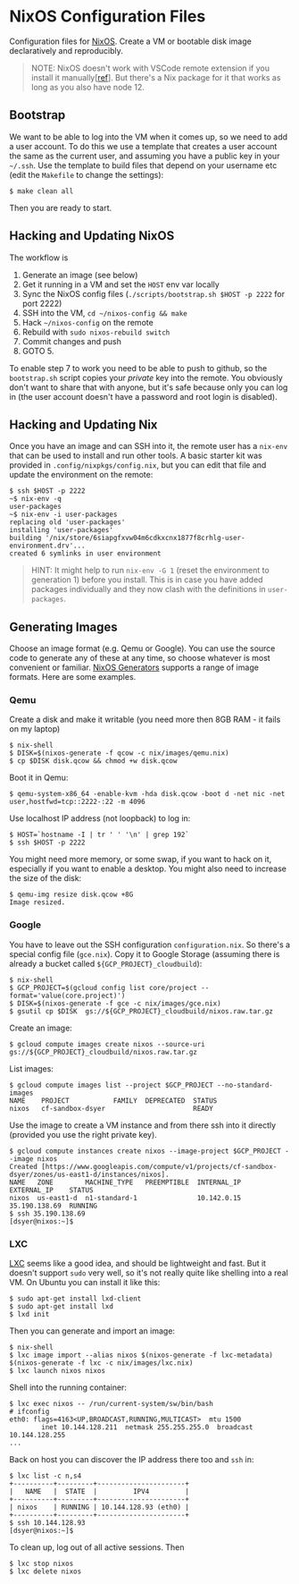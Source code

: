 # NixOS Configuration Files

Configuration files for [NixOS](https://nixos.org). Create a VM or bootable disk image declaratively and reproducibly.

> NOTE: NixOS doesn't work with VSCode remote extension if you install it manually[[ref](https://github.com/microsoft/vscode-remote-release/issues/103)]. But there's a Nix package for it that works as long as you also have node 12.

## Bootstrap

We want to be able to log into the VM when it comes up, so we need to add a user account. To do this we use a template that creates a user account the same as the current user, and assuming you have a public key in your `~/.ssh`. Use the template to build files that depend on your username etc (edit the `Makefile` to change the settings):

```
$ make clean all
```

Then you are ready to start.

## Hacking and Updating NixOS

The workflow is

1. Generate an image (see below)
2. Get it running in a VM and set the `HOST` env var locally
3. Sync the NixOS config files (`./scripts/bootstrap.sh $HOST -p 2222` for port 2222)
4. SSH into the VM, `cd ~/nixos-config && make`
5. Hack `~/nixos-config` on the remote
6. Rebuild with `sudo nixos-rebuild switch`
7. Commit changes and push
8. GOTO 5.

To enable step 7 to work you need to be able to push to github, so the `bootstrap.sh` script copies your _private_ key into the remote. You obviously don't want to share that with anyone, but it's safe because only you can log in (the user account doesn't have a password and root login is disabled).

## Hacking and Updating Nix

Once you have an image and can SSH into it, the remote user has a `nix-env` that can be used to install and run other tools. A basic starter kit was provided in `.config/nixpkgs/config.nix`, but you can edit that file and update the environment on the remote:

```
$ ssh $HOST -p 2222
~$ nix-env -q
user-packages
~$ nix-env -i user-packages
replacing old 'user-packages'
installing 'user-packages'
building '/nix/store/6siapgfxvw04m6cdkxcnx1877f8crhlg-user-environment.drv'...
created 6 symlinks in user environment
```

> HINT: It might help to run `nix-env -G 1` (reset the environment to generation 1) before you install. This is in case you have added packages individually and they now clash with the definitions in `user-packages`.

## Generating Images

Choose an image format (e.g. Qemu or Google). You can use the source code to generate any of these at any time, so choose whatever is most convenient or familiar. [NixOS Generators](https://github.com/nix-community/nixos-generators) supports a range of image formats. Here are some examples.

### Qemu

Create a disk and make it writable (you need more then 8GB RAM - it fails on my laptop)

```
$ nix-shell
$ DISK=$(nixos-generate -f qcow -c nix/images/qemu.nix)
$ cp $DISK disk.qcow && chmod +w disk.qcow
```

Boot it in Qemu:

```
$ qemu-system-x86_64 -enable-kvm -hda disk.qcow -boot d -net nic -net user,hostfwd=tcp::2222-:22 -m 4096
```

Use localhost IP address (not loopback) to log in:

```
$ HOST=`hostname -I | tr ' ' '\n' | grep 192`
$ ssh $HOST -p 2222
```

You might need more memory, or some swap, if you want to hack on it, especially if you want to enable a desktop. You might also need to increase the size of the disk:

```
$ qemu-img resize disk.qcow +8G
Image resized.
```

### Google

You have to leave out the SSH configuration `configuration.nix`. So there's a special config file (`gce.nix`). Copy it to Google Storage (assuming there is already a bucket called `${GCP_PROJECT}_cloudbuild`):

```
$ nix-shell
$ GCP_PROJECT=$(gcloud config list core/project --format='value(core.project)')
$ DISK=$(nixos-generate -f gce -c nix/images/gce.nix)
$ gsutil cp $DISK  gs://${GCP_PROJECT}_cloudbuild/nixos.raw.tar.gz
```

Create an image:

```
$ gcloud compute images create nixos --source-uri gs://${GCP_PROJECT}_cloudbuild/nixos.raw.tar.gz
```

List images:

```
$ gcloud compute images list --project $GCP_PROJECT --no-standard-images
NAME    PROJECT           FAMILY  DEPRECATED  STATUS
nixos   cf-sandbox-dsyer                      READY
```

Use the image to create a VM instance and from there ssh into it directly (provided you use the right private key).

```
$ gcloud compute instances create nixos --image-project $GCP_PROJECT --image nixos
Created [https://www.googleapis.com/compute/v1/projects/cf-sandbox-dsyer/zones/us-east1-d/instances/nixos].
NAME   ZONE        MACHINE_TYPE   PREEMPTIBLE  INTERNAL_IP  EXTERNAL_IP    STATUS
nixos  us-east1-d  n1-standard-1               10.142.0.15  35.190.138.69  RUNNING
$ ssh 35.190.138.69
[dsyer@nixos:~]$
```

### LXC

[LXC](https://linuxcontainers.org/) seems like a good idea, and should be lightweight and fast. But it doesn't support `sudo` very well, so it's not really quite like shelling into a real VM. On Ubuntu you can install it like this:

```
$ sudo apt-get install lxd-client
$ sudo apt-get install lxd
$ lxd init
```

Then you can generate and import an image:

```
$ nix-shell
$ lxc image import --alias nixos $(nixos-generate -f lxc-metadata) $(nixos-generate -f lxc -c nix/images/lxc.nix)
$ lxc launch nixos nixos
```

Shell into the running container:

```
$ lxc exec nixos -- /run/current-system/sw/bin/bash
# ifconfig
eth0: flags=4163<UP,BROADCAST,RUNNING,MULTICAST>  mtu 1500
        inet 10.144.128.211  netmask 255.255.255.0  broadcast 10.144.128.255
...
```

Back on host you can discover the IP address there too and `ssh` in:

```
$ lxc list -c n,s4
+----------+---------+----------------------+
|   NAME   |  STATE  |         IPV4         |
+----------+---------+----------------------+
| nixos    | RUNNING | 10.144.128.93 (eth0) |
+----------+---------+----------------------+
$ ssh 10.144.128.93
[dsyer@nixos:~]$
```

To clean up, log out of all active sessions. Then

```
$ lxc stop nixos
$ lxc delete nixos
```
